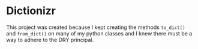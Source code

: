 # Dictionizr

This project was created because I kept creating the methods `to_dict()` and `from_dict()` on many of my python classes and I knew there must be a way to adhere to the DRY principal.